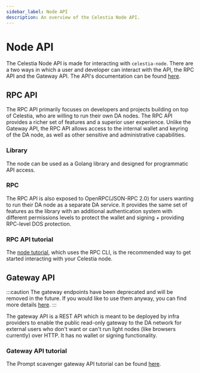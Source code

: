```yaml
---
sidebar_label: Node API
description: An overview of the Celestia Node API.
---
```


# Node API

The Celestia Node API is made for interacting with `celestia-node`.
There are a two ways in which a user and developer can interact with
the API, the RPC API and the Gateway API. The API's documentation
can be found [here](/api/v0.11.0-rc10).

## RPC API

The RPC API primarily focuses on developers and projects building on
top of Celestia, who are willing to run their own DA nodes. The RPC API
provides a richer set of features and a superior user experience.
Unlike the Gateway API, the RPC API allows access
to the internal wallet and keyring of the DA node, as well as other
sensitive and administrative capabilities.

### Library

The node can be used as a Golang library and designed for programmatic API access.
<!-- (WIP atm([celestiaorg/celestia-node#2349](https://github.com/celestiaorg/celestia-node/issues/2349))
and needs to be cleaned up for convenience as well as needs examples) -->

### RPC

The RPC API is also exposed to OpenRPC(JSON-RPC 2.0) for users wanting
to run their DA node as a separate DA service. It provides the same
set of features as the library with an additional authentication system
with different permissions levels to protect the wallet and
signing + providing RPC-level DOS protection.

### RPC API tutorial

The [node tutorial](../node-tutorial/), which uses the RPC CLI, is the
recommended way
to get started interacting with your Celestia node.

## Gateway API

:::caution
The gateway endpoints have been deprecated and will be removed in the future.
If you would like to use them anyway, you can find more details
[here](https://github.com/celestiaorg/celestia-node/pull/2360).
:::

The gateway API is a REST API which is meant to be deployed by infra
providers to enable the public read-only gateway to the DA network for
external users who don't want or can't run light nodes
(like browsers currently) over HTTP. It has no wallet or signing
functionality.

<!-- We may also implement super-light-clients over Gateway API at some point. -->

### Gateway API tutorial

The Prompt scavenger gateway API tutorial can be found [here](../prompt-scavenger/).
